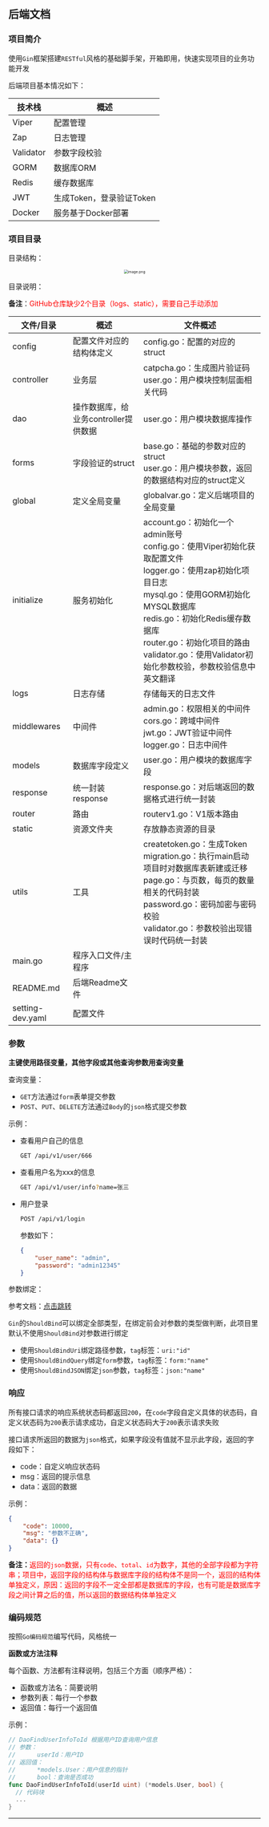 ## 后端文档

### 项目简介

使用`Gin`框架搭建`RESTful`风格的基础脚手架，开箱即用，快速实现项目的业务功能开发

后端项目基本情况如下：

| 技术栈    | 概述                     |
| --------- | ------------------------ |
| Viper     | 配置管理                 |
| Zap       | 日志管理                 |
| Validator | 参数字段校验             |
| GORM      | 数据库ORM                |
| Redis     | 缓存数据库               |
| JWT       | 生成Token，登录验证Token |
| Docker    | 服务基于Docker部署       |


### 项目目录

目录结构：

<div align="center"><img src="http://tva1.sinaimg.cn/large/0079DIvogy1h8s6vz185wj30ho0rs42c.jpg" alt="image.png" style="zoom:50%;" /></div>

目录说明：

**备注**：<font color=Red>GitHub仓库缺少2个目录（logs、static），需要自己手动添加</font>

| 文件/目录        | 概述                                 | 文件概述                                                     |
| ---------------- | ------------------------------------ | ------------------------------------------------------------ |
| config           | 配置文件对应的结构体定义             | config.go：配置的对应的struct                                |
| controller       | 业务层                               | catpcha.go：生成图片验证码<br>user.go：用户模块控制层面相关代码 |
| dao              | 操作数据库，给业务controller提供数据 | user.go：用户模块数据库操作                                  |
| forms            | 字段验证的struct                     | base.go：基础的参数对应的struct<br>user.go：用户模块参数，返回的数据结构对应的struct定义 |
| global           | 定义全局变量                         | globalvar.go：定义后端项目的全局变量                         |
| initialize       | 服务初始化                           | account.go：初始化一个admin账号<br>config.go：使用Viper初始化获取配置文件<br>logger.go：使用zap初始化项目日志<br>mysql.go：使用GORM初始化MYSQL数据库<br>redis.go：初始化Redis缓存数据库<br>router.go：初始化项目的路由<br>validator.go：使用Validator初始化参数校验，参数校验信息中英文翻译 |
| logs             | 日志存储                             | 存储每天的日志文件                                           |
| middlewares      | 中间件                               | admin.go：权限相关的中间件<br>cors.go：跨域中间件<br>jwt.go：JWT验证中间件<br>logger.go：日志中间件 |
| models           | 数据库字段定义                       | user.go：用户模块的数据库字段                                |
| response         | 统一封装response                     | response.go：对后端返回的数据格式进行统一封装                |
| router           | 路由                                 | routerv1.go：V1版本路由                                      |
| static           | 资源文件夹                           | 存放静态资源的目录                                           |
| utils            | 工具                                 | createtoken.go：生成Token<br>migration.go：执行main启动项目时对数据库表新建或迁移<br>page.go：与页数，每页的数量相关的代码封装<br>password.go：密码加密与密码校验<br>validator.go：参数校验出现错误时代码统一封装 |
| main.go          | 程序入口文件/主程序                  |                                                              |
| README.md        | 后端Readme文件                       |                                                              |
| setting-dev.yaml | 配置文件                             |                                                              |

### 参数

**主键使用路径变量，其他字段或其他查询参数用查询变量**

查询变量：

- `GET`方法通过`form`表单提交参数
- `POST`、`PUT`、`DELETE`方法通过`Body`的`json`格式提交参数

示例：

- 查看用户自己的信息

  ```sh
  GET /api/v1/user/666
  ```

- 查看用户名为xxx的信息

  ```sh
  GET /api/v1/user/info?name=张三
  ```

- 用户登录

  ```sh
  POST /api/v1/login
  ```

  参数如下：

  ```json
  {
      "user_name": "admin",
      "password": "admin12345"
  }
  ```

参数绑定：

参考文档：[点击跳转](https://cloud.tencent.com/developer/article/1689928)

`Gin`的`ShouldBind`可以绑定全部类型，在绑定前会对参数的类型做判断，此项目里默认不使用`ShouldBind`对参数进行绑定

- 使用`ShouldBindUri`绑定路径参数，`tag`标签：`uri:"id"`
- 使用`ShouldBindQuery`绑定`form`参数，`tag`标签：`form:"name"`
- 使用`ShouldBindJSON`绑定`json`参数，`tag`标签：`json:"name"`

### 响应

所有接口请求的响应系统状态码都返回`200`，在`code`字段自定义具体的状态码，自定义状态码为`200`表示请求成功，自定义状态码大于`200`表示请求失败

接口请求所返回的数据为`json`格式，如果字段没有值就不显示此字段，返回的字段如下：

- code：自定义响应状态码
- msg：返回的提示信息
- data：返回的数据

示例：

```json
{
    "code": 10000,
    "msg": "参数不正确",
    "data": {}
}
```

**备注：**<font color=Red>返回的`json`数据，只有`code`、`total`、`id`为数字，其他的全部字段都为字符串；项目中，返回字段的结构体与数据库字段的结构体不是同一个，返回的结构体单独定义，原因：返回的字段不一定全部都是数据库的字段，也有可能是数据库字段之间计算之后的值，所以返回的数据结构体单独定义</font>

### 编码规范

按照`Go编码规范`编写代码，风格统一

**函数或方法注释**

每个函数、方法都有注释说明，包括三个方面（顺序严格）：

- 函数或方法名：简要说明
- 参数列表：每行一个参数
- 返回值：每行一个返回值

示例：

```go
// DaoFindUserInfoToId 根据用户ID查询用户信息
// 参数：
//		userId：用户ID
// 返回值：
//		*models.User：用户信息的指针
//		bool：查询是否成功
func DaoFindUserInfoToId(userId uint) (*models.User, bool) {
  // 代码块
  ...
}
```









---

